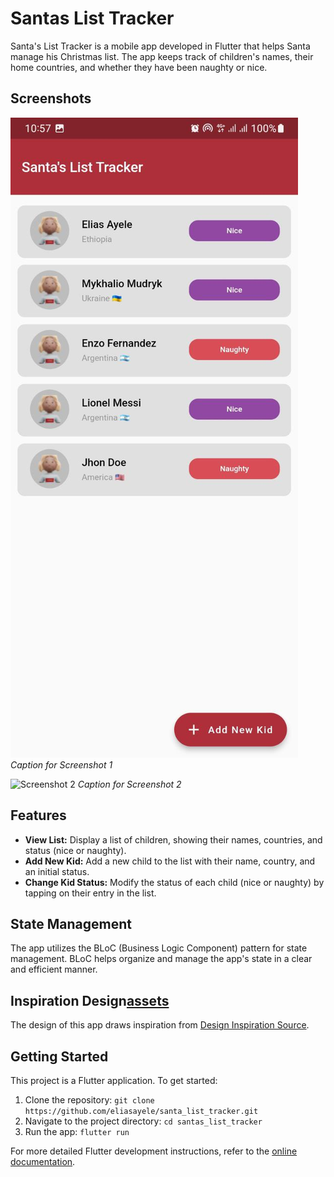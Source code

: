 # Santas List Tracker

Santa's List Tracker is a mobile app developed in Flutter that helps Santa manage his Christmas list. The app keeps track of children's names, their home countries, and whether they have been naughty or nice.

## Screenshots

![Screenshot 1](screenshot1.jpg)
*Caption for Screenshot 1*

![Screenshot 2](screenshot2.png)
*Caption for Screenshot 2*

## Features

- **View List:** Display a list of children, showing their names, countries, and status (nice or naughty).
- **Add New Kid:** Add a new child to the list with their name, country, and an initial status.
- **Change Kid Status:** Modify the status of each child (nice or naughty) by tapping on their entry in the list.

## State Management

The app utilizes the BLoC (Business Logic Component) pattern for state management. BLoC helps organize and manage the app's state in a clear and efficient manner.

## Inspiration Design[assets](assets)

The design of this app draws inspiration from [Design Inspiration Source](https://www.figma.com/proto/nFFzxeYGEdZkjsJ5ekvWFc/Untitled?type=design&node-id=1-5&t=HvwOWMKcMVDFsmJc-0&scaling=min-zoom&page-id=0%3A1).

## Getting Started

This project is a Flutter application. To get started:

1. Clone the repository: `git clone https://github.com/eliasayele/santa_list_tracker.git`
2. Navigate to the project directory: `cd santas_list_tracker`
3. Run the app: `flutter run`

For more detailed Flutter development instructions, refer to the [online documentation](https://docs.flutter.dev/).
